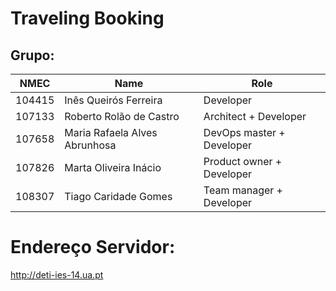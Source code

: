 # Traveling Booking

## **Grupo:**

| NMEC  | Name               | Role                |
| ----- | -------------------| ---------------------|
| 104415 |  Inês Queirós Ferreira  | Developer|
| 107133 | Roberto Rolão de Castro         | Architect + Developer |
| 107658 | Maria Rafaela Alves Abrunhosa | DevOps master + Developer |
| 107826 |Marta Oliveira Inácio | Product owner + Developer |
| 108307 |  Tiago Caridade Gomes   |Team manager + Developer|


# Endereço Servidor:
http://deti-ies-14.ua.pt



